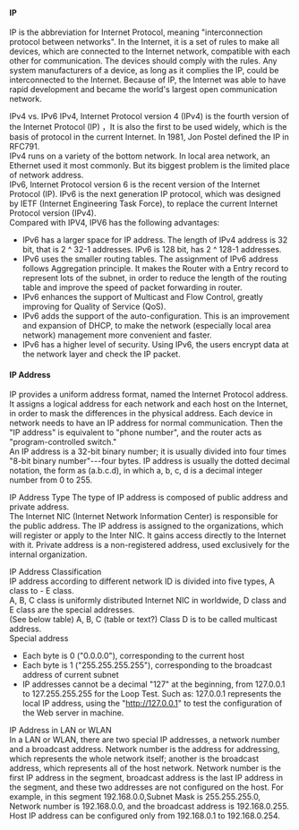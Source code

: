 #### IP

IP is the abbreviation for Internet Protocol, meaning "interconnection protocol between networks". In the Internet, it is a set of rules to make all devices, which are connected to the Internet network, compatible with each other for communication. The devices should comply with the rules. Any system manufacturers of a device, as long as it complies the IP, could be interconnected to the Internet. Because of IP, the Internet was able to have rapid development and became the world's largest open communication network.  

IPv4 vs. IPv6
IPv4, Internet Protocol version 4 (IPv4) is the fourth version of the Internet Protocol (IP) ，It is also the first to be used widely, which is the basis of protocol in the current Internet. In 1981, Jon Postel defined the IP in RFC791.  
IPv4 runs on a variety of the bottom network. In local area network, an Ethernet used it most commonly. But its biggest problem is the limited place of network address.  
IPv6, Internet Protocol version 6 is the recent version of the Internet Protocol (IP). IPv6 is the next generation IP protocol, which was designed by IETF (Internet Engineering Task Force), to replace the current Internet Protocol version (IPv4).  
Compared with IPV4, IPV6 has the following advantages:  
*	IPv6 has a larger space for IP address. The length of IPv4 address is 32 bit, that is 2 ^ 32-1 addresses. IPv6 is 128 bit, has 2 ^ 128-1 addresses.  
*	IPv6 uses the smaller routing tables. The assignment of IPv6 address follows Aggregation principle. It makes the Router with a Entry record to represent lots of the subnet, in order to reduce the length of the routing table and improve the speed of packet forwarding in router.  
*	IPv6 enhances the support of Multicast and Flow Control, greatly improving for Quality of Service (QoS).  
*	IPv6 adds the support of the auto-configuration. This is an improvement and expansion of DHCP, to make the network (especially local area network) management more convenient and faster.  
*	IPv6 has a higher level of security. Using IPv6, the users encrypt data at the network layer and check the IP packet.  



#### IP Address  
IP provides a uniform address format, named the Internet Protocol address. It assigns a logical address for each network and each host on the Internet, in order to mask the differences in the physical address. Each device in network needs to have an IP address for normal communication. Then the "IP address" is equivalent to "phone number", and the router acts as "program-controlled switch."  
An IP address is a 32-bit binary number; it is usually divided into four times "8-bit binary number"---four bytes. IP address is usually the dotted decimal notation, the form as (a.b.c.d), in which a, b, c, d is a decimal integer number from 0 to 255.  

IP Address Type
The type of IP address is composed of public address and private address.  
The Internet NIC (Internet Network Information Center) is responsible for the public address. The IP address is assigned to the organizations, which will register or apply to the Inter NIC. It gains access directly to the Internet with it. Private address is a non-registered address, used exclusively for the internal organization.  

IP Address Classification  
IP address according to different network ID is divided into five types, A class to - E class.  
A, B, C class is uniformly distributed Internet NIC in worldwide, D class and E class are the special addresses.  
(See below table) A, B, C (table or text?)
Class D is to be called multicast address.  
Special address  
* Each byte is 0 ("0.0.0.0"), corresponding to the current host  
*	Each byte is 1 ("255.255.255.255"), corresponding to the broadcast address of current subnet  
*	IP addresses cannot be a decimal "127" at the beginning, from 127.0.0.1 to 127.255.255.255 for the Loop Test. Such as: 127.0.0.1 represents the local IP address, using the "http://127.0.0.1" to test the configuration of the Web server in machine.  


IP Address in LAN or WLAN  
In a LAN or WLAN, there are two special IP addresses, a network number and a broadcast address. Network number is the address for addressing, which represents the whole network itself; another is the broadcast address, which represents all of the host network. Network number is the first IP address in the segment, broadcast address is the last IP address in the segment, and these two addresses are not configured on the host. For example, in this segment 192.168.0.0,Subnet Mask is 255.255.255.0, Network number is 192.168.0.0, and the broadcast address is 192.168.0.255. Host IP address can be configured only from 192.168.0.1 to 192.168.0.254.  

